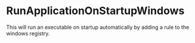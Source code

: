 # RunApplicationOnStartupWindows
This will run an executable on startup automatically by adding a rule to the windows registry. 
